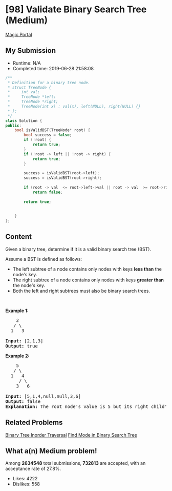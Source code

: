 # [98] Validate Binary Search Tree (Medium)

[Magic Portal](https://leetcode.com/problems/validate-binary-search-tree/)

## My Submission

- Runtime: N/A
- Completed time: 2019-06-28 21:58:08

```cpp
/**
 * Definition for a binary tree node.
 * struct TreeNode {
 *     int val;
 *     TreeNode *left;
 *     TreeNode *right;
 *     TreeNode(int x) : val(x), left(NULL), right(NULL) {}
 * };
 */
class Solution {
public:
    bool isValidBST(TreeNode* root) {
        bool success = false;
        if (!root) {
            return true;
        }
        if (!root -> left || !root -> right) {
            return true;
        }
        
        success = isValidBST(root->left);
        success = isValidBST(root->right);
        
        if (root -> val  <= root->left->val || root -> val  >= root->right->val)
            return false;
        
        return true;
        
        
    }
};
```
## Content

<p>Given a binary tree, determine if it is a valid binary search tree (BST).</p>

<p>Assume a BST is defined as follows:</p>

<ul>
	<li>The left subtree of a node contains only nodes with keys <strong>less than</strong> the node&#39;s key.</li>
	<li>The right subtree of a node contains only nodes with keys <strong>greater than</strong> the node&#39;s key.</li>
	<li>Both the left and right subtrees must also be binary search trees.</li>
</ul>

<p>&nbsp;</p>

<p><strong>Example 1:</strong></p>

<pre>
    2
   / \
  1   3

<strong>Input:</strong>&nbsp;[2,1,3]
<strong>Output:</strong> true
</pre>

<p><strong>Example 2:</strong></p>

<pre>
    5
   / \
  1   4
&nbsp;    / \
&nbsp;   3   6

<strong>Input:</strong> [5,1,4,null,null,3,6]
<strong>Output:</strong> false
<strong>Explanation:</strong> The root node&#39;s value is 5 but its right child&#39;s value is 4.
</pre>


## Related Problems

[Binary Tree Inorder Traversal](https://leetcode.com/problems/binary-tree-inorder-traversal/)
[Find Mode in Binary Search Tree](https://leetcode.com/problems/find-mode-in-binary-search-tree/)

## What a(n) Medium problem!


Among **2634548** total submissions, **732813** are accepted, with an acceptance rate of 27.8%. <br>

- Likes: 4222
- Dislikes: 558

